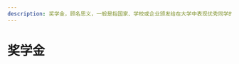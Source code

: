 ```yaml
---
description: 奖学金，顾名思义，一般是指国家、学校或企业颁发给在大学中表现优秀同学的物质奖励。奖学金不仅能给予物质上的帮助，更重要的是**作为简历中重要的加分项**。要知道，很多院校的考研报名是不让填写评优奖项的，只允许填写学术奖项和奖学金，而国家奖学金更是香港留学的硬通货。
---
```

# 奖学金

